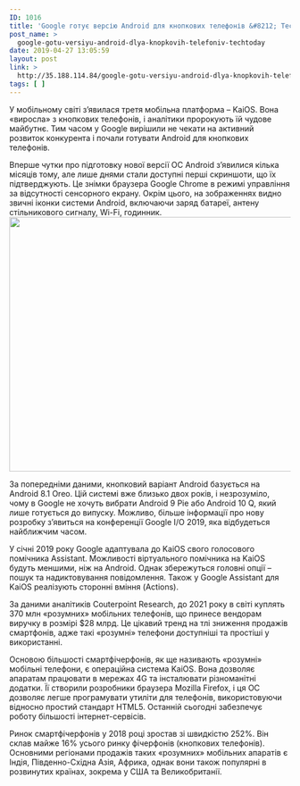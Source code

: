 ```yaml
---
ID: 1016
title: 'Google готує версію Android для кнопкових телефонів &#8212; TechToday'
post_name: >
  google-gotu-versiyu-android-dlya-knopkovih-telefoniv-techtoday
date: 2019-04-27 13:05:59
layout: post
link: >
  http://35.188.114.84/google-gotu-versiyu-android-dlya-knopkovih-telefoniv-techtoday/
tags: [ ]
---
```

 <p>У мобільному світі з’явилася третя мобільна платформа – KaiOS. Вона «виросла» з кнопкових телефонів, і аналітики пророкують їй чудове майбутнє. Тим часом у Google вирішили не чекати на активний розвиток конкурента і почали готувати Android для кнопкових телефонів.</p>
<p>Вперше чутки про підготовку нової версії ОС Android з’явилися кілька місяців тому, але лише днями стали доступні перші скриншоти, що їх підтверджують. Це знімки браузера Google Chrome в режимі управління за відсутності сенсорного екрану. Окрім цього, на зображеннях видно звичні іконки системи Android, включаючи заряд батареї, антену стільникового сигналу, Wi-Fi, годинник.<a href="https://techtoday.in.ua/wp-content/uploads/2019/04/Google-Chrome-and-Android-Touchless-Mode.jpg" rel="attachment wp-att-113741"><img class="aligncenter size-full wp-image-113741" src="https://techtoday.in.ua/wp-content/uploads/2019/04/Google-Chrome-and-Android-Touchless-Mode.jpg" alt width="805" height="456" srcset="https://techtoday.in.ua/wp-content/uploads/2019/04/Google-Chrome-and-Android-Touchless-Mode.jpg 805w, https://techtoday.in.ua/wp-content/uploads/2019/04/Google-Chrome-and-Android-Touchless-Mode-768x435.jpg 768w, https://techtoday.in.ua/wp-content/uploads/2019/04/Google-Chrome-and-Android-Touchless-Mode-696x394.jpg 696w, https://techtoday.in.ua/wp-content/uploads/2019/04/Google-Chrome-and-Android-Touchless-Mode-741x420.jpg 741w" sizes="(max-width: 805px) 100vw, 805px"></a></p>
<p>За попередніми даними, кнопковий варіант Android базується на Android 8.1 Oreo. Цій системі вже близько двох років, і незрозуміло, чому в Google не хочуть вибрати Android 9 Pie або Android 10 Q, який лише готується до випуску. Можливо, більше інформації про нову розробку з’явиться на конференції Google I/O 2019, яка відбудеться найближчим часом.</p>
<p>У січні 2019 року Google адаптувала до KaiOS свого голосового помічника Assistant. Можливості віртуального помічника на KaiOS будуть меншими, ніж на Android. Однак збережуться головні опції – пошук та надиктовування повідомлення. Також у Google Assistant для KaiOS реалізують сторонні вміння (Actions).</p>
<p>За даними аналітиків Couterpoint Research, до 2021 року в світі куплять 370 млн «розумних» мобільних телефонів, що принесе вендорам виручку в розмірі $28 млрд. Це цікавий тренд на тлі зниження продажів смартфонів, адже такі «розумні» телефони доступніші та простіші у використанні.</p>
<p>Основою більшості смартфічерфонів, як ще називають «розумні» мобільні телефони, є операційна система KaiOS. Вона дозволяє апаратам працювати в мережах 4G та інсталювати різноманітні додатки. Її створили розробники браузера Mozilla Firefox, і ця ОС дозволяє легше програмувати утиліти для телефонів, використовуючи відносно простий стандарт HTML5. Останній сьогодні забезпечує роботу більшості інтернет-сервісів.</p>
<p>Ринок смартфічерфонів у 2018 році зростав зі швидкістю 252%. Він склав майже 16% усього ринку фічерфонів (кнопкових телефонів). Основними регіонами продажів таких «розумних» мобільних апаратів є Індія, Південно-Східна Азія, Африка, однак вони також популярні в розвинутих країнах, зокрема у США та Великобританії.</p> 